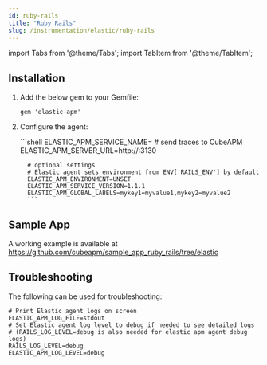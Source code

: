 ```yaml
---
id: ruby-rails
title: "Ruby Rails"
slug: /instrumentation/elastic/ruby-rails
---
```


import Tabs from '@theme/Tabs';
import TabItem from '@theme/TabItem';

## Installation

1. Add the below gem to your Gemfile:

   ```gemfile
   gem 'elastic-apm'
   ```

1. Configure the agent:

   <Tabs>
      <TabItem value="env" label="Environment Variables">
         ```shell
         ELASTIC_APM_SERVICE_NAME=<app_name>
         # send traces to CubeAPM
         ELASTIC_APM_SERVER_URL=http://<ip_address_of_cubeapm_server>:3130

         # optional settings
         # Elastic agent sets environment from ENV['RAILS_ENV'] by default
         ELASTIC_APM_ENVIRONMENT=UNSET
         ELASTIC_APM_SERVICE_VERSION=1.1.1
         ELASTIC_APM_GLOBAL_LABELS=mykey1=myvalue1,mykey2=myvalue2
         ```
      </TabItem>
   </Tabs>

## Sample App

A working example is available at https://github.com/cubeapm/sample_app_ruby_rails/tree/elastic

## Troubleshooting

The following can be used for troubleshooting:

```shell
# Print Elastic agent logs on screen
ELASTIC_APM_LOG_FILE=stdout
# Set Elastic agent log level to debug if needed to see detailed logs
# (RAILS_LOG_LEVEL=debug is also needed for elastic apm agent debug logs)
RAILS_LOG_LEVEL=debug
ELASTIC_APM_LOG_LEVEL=debug
```


